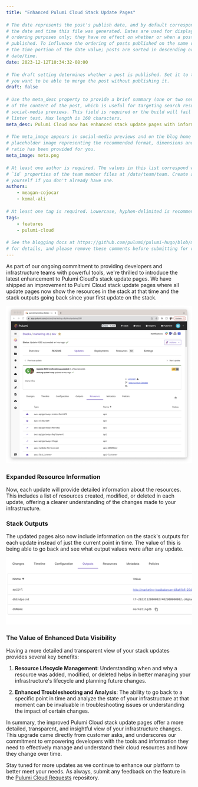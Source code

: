 ```yaml
---
title: "Enhanced Pulumi Cloud Stack Update Pages"

# The date represents the post's publish date, and by default corresponds with
# the date and time this file was generated. Dates are used for display and
# ordering purposes only; they have no effect on whether or when a post is
# published. To influence the ordering of posts published on the same date, use
# the time portion of the date value; posts are sorted in descending order by
# date/time.
date: 2023-12-12T10:34:32-08:00

# The draft setting determines whether a post is published. Set it to true if
# you want to be able to merge the post without publishing it.
draft: false

# Use the meta_desc property to provide a brief summary (one or two sentences)
# of the content of the post, which is useful for targeting search results or
# social-media previews. This field is required or the build will fail the
# linter test. Max length is 160 characters.
meta_desc: Pulumi Cloud now has enhanced stack update pages with information on the timeline, outputs, resources and policies for each update.

# The meta_image appears in social-media previews and on the blog home page. A
# placeholder image representing the recommended format, dimensions and aspect
# ratio has been provided for you.
meta_image: meta.png

# At least one author is required. The values in this list correspond with the
# `id` properties of the team member files at /data/team/team. Create a file for
# yourself if you don't already have one.
authors:
    - meagan-cojocar
    - komal-ali

# At least one tag is required. Lowercase, hyphen-delimited is recommended.
tags:
    - features
    - pulumi-cloud

# See the blogging docs at https://github.com/pulumi/pulumi-hugo/blob/master/BLOGGING.md
# for details, and please remove these comments before submitting for review.
---
```


As part of our ongoing commitment to providing developers and infrastructure teams with powerful tools, we're thrilled to introduce the latest enhancement to Pulumi Cloud's stack update pages. We have shipped an improvement to Pulumi Cloud stack update pages where all update pages now show the resources in the stack at that time and the stack outputs going back since your first update on the stack.

<!--more-->
![Screenshot of the new experience](update-page.png)

### Expanded Resource Information

Now, each update will provide detailed information about the resources. This includes a list of resources created, modified, or deleted in each update, offering a clearer understanding of the changes made to your infrastructure.

### Stack Outputs

The updated pages also now include information on the stack's outputs for each update instead of just the current point in time. The value of this is being able to go back and see what output values were after any update.

![Screenshot of the new outputs](stack-outputs.png)

### The Value of Enhanced Data Visibility

Having a more detailed and transparent view of your stack updates provides several key benefits:

1. **Resource Lifecycle Management**: Understanding when and why a resource was added, modified, or deleted helps in better managing your infrastructure's lifecycle and planning future changes.

2. **Enhanced Troubleshooting and Analysis**: The ability to go back to a specific point in time and analyze the state of your infrastructure at that moment can be invaluable in troubleshooting issues or understanding the impact of certain changes.

In summary, the improved Pulumi Cloud stack update pages offer a more detailed, transparent, and insightful view of your infrastructure changes. This upgrade came directly from customer asks, and underscores our commitment to empowering developers with the tools and information they need to effectively manage and understand their cloud resources and how they change over time.

Stay tuned for more updates as we continue to enhance our platform to better meet your needs. As always, submit any feedback on the feature in the [Pulumi Cloud Requests](https://github.com/pulumi/pulumi-cloud-requests/issues/new/choose) repository.
